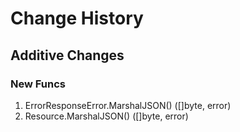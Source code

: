 # Change History

## Additive Changes

### New Funcs

1. ErrorResponseError.MarshalJSON() ([]byte, error)
1. Resource.MarshalJSON() ([]byte, error)
